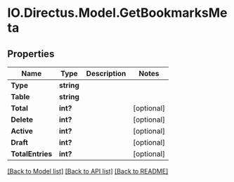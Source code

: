 # IO.Directus.Model.GetBookmarksMeta
## Properties

Name | Type | Description | Notes
------------ | ------------- | ------------- | -------------
**Type** | **string** |  | 
**Table** | **string** |  | 
**Total** | **int?** |  | [optional] 
**Delete** | **int?** |  | [optional] 
**Active** | **int?** |  | [optional] 
**Draft** | **int?** |  | [optional] 
**TotalEntries** | **int?** |  | [optional] 

[[Back to Model list]](../README.md#documentation-for-models) [[Back to API list]](../README.md#documentation-for-api-endpoints) [[Back to README]](../README.md)


